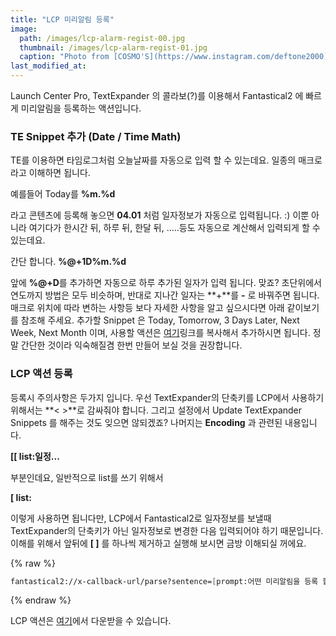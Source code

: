 ```yaml
---
title: "LCP 미리알림 등록"
image: 
  path: /images/lcp-alarm-regist-00.jpg
  thumbnail: /images/lcp-alarm-regist-01.jpg
  caption: "Photo from [COSMO'S](https://www.instagram.com/deftone2000)"
last_modified_at: 
---
```


Launch Center Pro, TextExpander 의 콜라보(?)를 이용해서 Fantastical2 에 빠르게 미리알림을 등록하는 액션입니다.

### TE Snippet 추가 (Date / Time Math)

TE를 이용하면 타임로그처럼 오늘날짜를 자동으로 입력 할 수 있는데요. 일종의 매크로라고 이해하면 됩니다.  

예를들어 Today를 **%m.%d**  

라고 콘텐츠에 등록해 놓으면 **04.01** 처럼 일자정보가 자동으로 입력됩니다. :) 이뿐 아니라 여기다가 한시간 뒤, 하루 뒤, 한달 뒤, …..등도 자동으로 계산해서 입력되게 할 수 있는데요.  

간단 합니다. **%@+1D%m.%d**  

앞에 **%@+D**를 추가하면 자동으로 하루 추가된 일자가 입력 됩니다. 맞죠? 초단위에서 연도까지 방법은 모두 비슷하며, 반대로 지나간 일자는 **+**를  **-** 로 바꿔주면 됩니다. 매크로 위치에 따라 변하는 사항등 보다 자세한 사항을 알고 싶으시다면 아래 같이보기를 참조해 주세요. 추가할 Snippet 은 Today, Tomorrow, 3 Days Later, Next Week, Next Month 이며, 사용할 액션은 [여기](http://dl.dropbox.com/s/td8m4x4k40uztx6/DT.textexpander)링크를 복사해서 추가하시면 됩니다. 정말 간단한 것이라 익숙해질겸 한번 만들어 보실 것을 권장합니다.  

### LCP 액션 등록  
등록시 주의사항은 두가지 입니다. 우선 TextExpander의 단축키를 LCP에서 사용하기 위해서는 **< >**로 감싸줘야 합니다. 그리고 설정에서 Update TextExpander Snippets 를 해주는 것도 잊으면 않되겠죠? 나머지는 **Encoding** 과 관련된 내용입니다.   

**[[ list:일정...**  

부분인데요, 일반적으로 list를 쓰기 위해서  

**[ list:**  

이렇게 사용하면 됩니다만, LCP에서 Fantastical2로 일자정보를 보낼때 TextExpander의 단축키가 아닌 일자정보로 변경한 다음 입력되어야 하기 때문입니다. 이해를 위해서 앞뒤에 **[ ]** 를 하나씩 제거하고 실행해 보시면 금방 이해되실 꺼에요. 

{% raw %}
```  scheme
fantastical2://x-callback-url/parse?sentence=[prompt:어떤 미리알림을 등록 할까요?]%20[[list:일정을 선택하세요.|Today=<ddat>|Tomorrow=<ttom>|3 Days Later=<ttdl>|NextWeek=<nnwk>|NextMonth=<nnmo>]]&x-success={{launchpro://}}
```
{% endraw %}

LCP 액션은 [여기](http://launchcenterpro.com/62rpwh)에서 다운받을 수 있습니다. 

